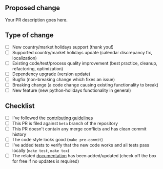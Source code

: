 <!--
  Thanks for contributing to python-holidays!
-->

## Proposed change

<!--
  Describe the big picture of your changes.
  Don't forget to link your PR to an existing issue if any.
-->

Your PR description goes here.

## Type of change

<!--
  Type of change you want to introduce. Please, check one (1) box only!
  If your PR requires multiple boxes to be checked, most likely it needs to
  be split into multiple PRs.
-->

- [ ] New country/market holidays support (thank you!)
- [ ] Supported country/market holidays update (calendar discrepancy fix, localization)
- [ ] Existing code/test/process quality improvement (best practice, cleanup, refactoring, optimization)
- [ ] Dependency upgrade (version update)
- [ ] Bugfix (non-breaking change which fixes an issue)
- [ ] Breaking change (a code change causing existing functionality to break)
- [ ] New feature (new python-holidays functionality in general)

## Checklist

<!--
  Put an `x` in the boxes that apply. You can change them after PR is created.
-->

- [ ] I've followed the [contributing guidelines][contributing-guidelines]
- [ ] This PR is filed against `beta` branch of the repository
- [ ] This PR doesn't contain any merge conflicts and has clean commit history
- [ ] The code style looks good (`make pre-commit`)
- [ ] I've added tests to verify that the new code works and all tests pass locally (`make test`, `make tox`)
- [ ] The related [documentation][docs] has been added/updated (check off the box for free if no updates is required)

<!--
  Thanks again for your contribution!
-->

[contributing-guidelines]: https://github.com/dr-prodigy/python-holidays/blob/beta/CONTRIBUTING.rst
[docs]: https://github.com/dr-prodigy/python-holidays/tree/beta/docs/source
